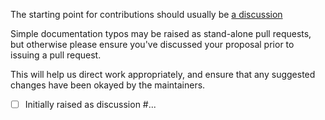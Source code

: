 The starting point for contributions should usually be [a discussion](https://github.com/encode/httpx/discussions)

Simple documentation typos may be raised as stand-alone pull requests, but otherwise
please ensure you've discussed your proposal prior to issuing a pull request.

This will help us direct work appropriately, and ensure that any suggested changes
have been okayed by the maintainers.

- [ ] Initially raised as discussion #...
